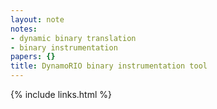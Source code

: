 ```yaml
---
layout: note
notes:
- dynamic binary translation
- binary instrumentation
papers: {}
title: DynamoRIO binary instrumentation tool
---
```

{% include links.html %}
